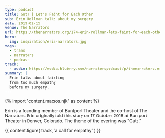 ```yaml
---
type: podcast
title: Guts | Let's Faint for Each Other
sub: Erin Rollman talks about my surgery
date: 2019-02-15
venue: The Narrators
url: https://thenarrators.org/174-erin-rollman-lets-faint-for-each-other/
hero:
  img: inspiration/erin-narrators.jpg
tags:
  - trans
  - narrators
  - podcast
track:
  - audio: https://media.blubrry.com/narratorspodcast/p/thenarrators.org/wp-content/uploads/174-Narrators-Erin-Rollman.mp3?_=1
summary: |
  Erin talks about fainting
  from too much empathy
  before my surgery.
---
```

{% import "content.macros.njk" as content %}

Erin is a founding member of Buntport Theater
and the co-host of The Narrators.
Erin originally told this story on 17 October 2018
at Buntport Theater in Denver, Colorado.
The theme of the evening was "Guts."

{{ content.figure(
  track,
  'a call for empathy'
) }}
